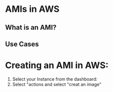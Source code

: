 # AMIs in AWS

## What is an AMI?


## Use Cases

# Creating an AMI in AWS:
1. Select your Instance from the dashboard:
2. Select "actions and select "creat an image"
